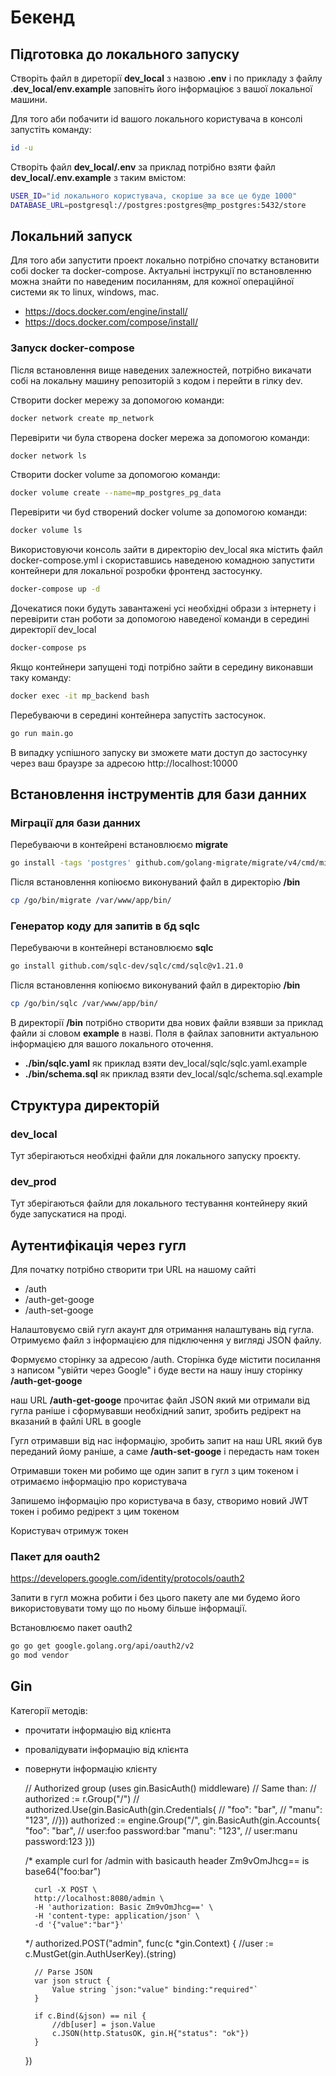 # Бекенд

## Підготовка до локального запуску

Створіть файл в диреторії **dev_local** з назвою **.env** і по прикладу з файлу .**dev_local/env.example** заповніть його інформаціює з вашої локальної машини.

Для того аби побачити id вашого локального користувача в консолі запустіть команду:

```bash
id -u
```

Створіть файл **dev_local/.env** за приклад потрібно взяти файл **dev_local/.env.example** з таким вмістом:

```bash
USER_ID="id локального користувача, скоріше за все це буде 1000"
DATABASE_URL=postgresql://postgres:postgres@mp_postgres:5432/store
```

## Локальний запуск

Для того аби запустити проект локально потрібно спочатку встановити собі docker та docker-compose. Актуальні інструкції по встановленню можна знайти по наведеним посиланням, для кожної операційної системи як то linux, windows, mac.

- https://docs.docker.com/engine/install/
- https://docs.docker.com/compose/install/

### Запуск docker-compose

Після встановлення вище наведених залежностей, потрібно викачати собі на локальну машину репозиторій з кодом і перейти в гілку dev.

Cтворити docker мережу за допомогою команди:

```bash
docker network create mp_network
```

Перевірити чи була створена docker мережа за допомогою команди:

```bash
docker network ls
```

Cтворити docker volume за допомогою команди:

```bash
docker volume create --name=mp_postgres_pg_data
```

Перевірити чи буd створений docker volume за допомогою команди:

```bash
docker volume ls
```

Використовуючи консоль зайти в директорію dev_local яка містить файл docker-compose.yml і скориставшись наведеною комадною запустити контейнери для локальної розробки фронтенд застосунку.

```bash
docker-compose up -d
```

Дочекатися поки будуть завантажені усі необхідні образи з інтернету і перевірити стан роботи за допомогою наведеної команди в середині директорії dev_local

```bash
docker-compose ps
```

Якщо контейнери запущені тоді потрібно зайти в середину виконавши таку команду:

```bash
docker exec -it mp_backend bash
```

Перебуваючи в середині контейнера запустіть застосунок.

```bash
go run main.go
```

В випадку успішного запуску ви зможете мати доступ до застосунку через ваш браузре за адресою http://localhost:10000

## Встановлення інструментів для бази данних


### Міграції для бази данних
Перебуваючи в контейрені встановлюємо **migrate**

```bash
go install -tags 'postgres' github.com/golang-migrate/migrate/v4/cmd/migrate@v4.16.2
```

Після встановлення копіюємо виконуваний файл в директорію **/bin**

```bash
cp /go/bin/migrate /var/www/app/bin/
```

### Генератор коду для запитів в бд sqlc

Перебуваючи в контейнері встановлюємо **sqlc**

```bash
go install github.com/sqlc-dev/sqlc/cmd/sqlc@v1.21.0
```

Після встановлення копіюємо виконуваний файл в директорію **/bin**

```bash
cp /go/bin/sqlc /var/www/app/bin/
```

В директорії **/bin** потрібно створити два нових файли взявши за приклад файли зі словом **example** в назві. Поля в файлах заповнити актуальною інформацією для вашого локального оточення.

- **./bin/sqlc.yaml** як приклад взяти dev_local/sqlc/sqlc.yaml.example
- **./bin/schema.sql** як приклад взяти dev_local/sqlc/schema.sql.example

## Структура директорій

### dev_local

Тут зберігаються необхідні файли для локального запуску проєкту.

### dev_prod

Тут зберігаються файли для локального тестування контейнеру який буде запускатися на проді.

## Аутентифікація через гугл

Для початку потрібно створити три URL на нашому сайті

- /auth
- /auth-get-googe
- /auth-set-googe

Налаштовуємо свій гугл акаунт для отримання налаштувань від гугла. Отримуємо файл з інформацією для підключення у вигляді JSON файлу.

Формуємо сторінку за адресою /auth.
Сторінка буде містити посилання з написом "увійти через Google" і буде вести на нашу іншу сторінку **/auth-get-googe**

наш URL **/auth-get-googe** прочитає файл JSON який ми отримали від гугла раніше і сформувавши необхідний запит, зробить редірект на вказаний в файлі URL в google

Гугл отримавши від нас інформацію, зробить запит на наш URL який був переданий йому раніше, а саме **/auth-set-googe** і передасть нам токен

Отримавши токен ми робимо ще один запит в гугл з цим токеном і отримаємо інформацію про користувача

Запишемо інформацію про користувача в базу, створимо новий JWT токен і робимо редірект з цим токеном

Користувач отримуж токен

### Пакет для oauth2

https://developers.google.com/identity/protocols/oauth2

Запити в гугл можна робити і без цього пакету але ми будемо його використовувати тому що по ньому більше інформації.

Встановлюємо пакет oauth2

```bash
go go get google.golang.org/api/oauth2/v2
go mod vendor
```

## Gin

Категорії методів:
- прочитати інформацію від клієнта
- провалідувати інформацію від клієнта
- повернути інформацію клієнту



	// Authorized group (uses gin.BasicAuth() middleware)
	// Same than:
	// authorized := r.Group("/")
	// authorized.Use(gin.BasicAuth(gin.Credentials{
	//	  "foo":  "bar",
	//	  "manu": "123",
	//}))
	authorized := engine.Group("/", gin.BasicAuth(gin.Accounts{
		"foo":  "bar", // user:foo password:bar
		"manu": "123", // user:manu password:123
	}))

	/* example curl for /admin with basicauth header
	   Zm9vOmJhcg== is base64("foo:bar")

		curl -X POST \
	  	http://localhost:8080/admin \
	  	-H 'authorization: Basic Zm9vOmJhcg==' \
	  	-H 'content-type: application/json' \
	  	-d '{"value":"bar"}'
	*/
	authorized.POST("admin", func(c *gin.Context) {
		//user := c.MustGet(gin.AuthUserKey).(string)

		// Parse JSON
		var json struct {
			Value string `json:"value" binding:"required"`
		}

		if c.Bind(&json) == nil {
			//db[user] = json.Value
			c.JSON(http.StatusOK, gin.H{"status": "ok"})
		}
	})